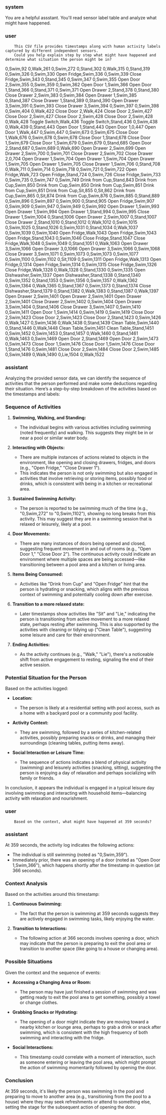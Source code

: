 ### system
You are a helpful assstant. You'll read sensor label table and analyze what might have happened.
### user

        This CSV file provides timestamps along with human activity labels captured by different independent sensors.
        Could you help explain step by step what might have happened and determine what situation the person might be in?
    
0,Swim,92
0,Walk,261
0,Swim,272
0,Stand,302
0,Walk,315
0,Stand,319
0,Swim,326
0,Swim,330
Open Fridge,Swim,336
0,Swim,339
Close Fridge,Swim,343
0,Stand,345
0,Swim,347
0,Swim,355
Open Door 2,Swim,355
0,Swim,359
0,Swim,362
Open Door 1,Swim,366
Open Door 1,Stand,366
0,Stand,371
0,Swim,371
Open Drawer 2,Stand,378
0,Stand,380
Close Drawer 2,Swim,383
0,Swim,384
Open Drawer 1,Swim,385
0,Stand,387
Close Drawer 1,Stand,389
0,Stand,390
Open Drawer 3,Swim,391
0,Swim,393
Close Drawer 3,Swim,394
0,Swim,397
0,Swim,398
0,Swim,404
0,Walk,422
Close Door 2,Walk,424
Close Door 2,Swim,427
Close Door 2,Swim,427
Close Door 2,Swim,428
Close Door 2,Swim,428
0,Walk,428
Toggle Switch,Walk,436
Toggle Switch,Stand,436
0,Swim,438
0,Walk,439
0,Stand,443
Open Door 1,Stand,443
Open Door 1,0,447
Open Door 1,Walk,447
0,Swim,447
0,Swim,673
0,Swim,675
Close Door 1,Walk,676
0,Swim,678
0,Swim,678
Close Door 1,Stand,678
Close Door 1,Swim,679
Close Door 1,Swim,679
0,Swim,679
0,Stand,685
Open Door 2,Stand,687
0,Swim,689
0,Walk,690
Open Drawer 2,Swim,699
Open Drawer 2,Swim,700
0,Swim,701
Close Drawer 2,Swim,702
Close Drawer 2,0,704
Open Drawer 1,Swim,704
Open Drawer 1,Swim,704
Open Drawer 1,Swim,705
Open Drawer 1,Swim,705
Close Drawer 1,Swim,706
0,Stand,708
0,Walk,711
0,Swim,714
0,Swim,718
0,Swim,721
0,Swim,722
Open Fridge,Walk,723
Open Fridge,Stand,724
0,Swim,726
Close Fridge,Swim,733
0,Swim,735
0,Swim,747
0,Swim,749
Drink from Cup,Stand,843
Drink from Cup,Swim,850
Drink from Cup,Swim,850
Drink from Cup,Swim,851
Drink from Cup,Swim,851
Drink from Cup,Sit,855
0,Sit,862
Drink from Cup,Swim,865
0,Sit,874
Drink from Cup,Swim,876
0,Swim,885
0,Stand,889
0,Swim,896
0,Swim,897
0,Swim,900
0,Stand,905
Open Fridge,Swim,907
0,Swim,909
0,Swim,947
0,Swim,949
0,Swim,992
Open Drawer 1,Swim,993
Open Drawer 1,Swim,994
Open Drawer 1,Stand,994
0,Swim,995
Close Drawer 1,Swim,1004
0,Stand,1006
Open Drawer 2,Swim,1007
0,Stand,1007
Close Drawer 2,Stand,1010
0,Stand,1012
0,Walk,1012
0,Swim,1015
0,Swim,1025
0,Stand,1026
0,Swim,1031
0,Stand,1034
0,Walk,1037
0,Swim,1039
0,Swim,1040
Open Fridge,Walk,1043
Open Fridge,Swim,1043
Open Fridge,Stand,1043
0,Swim,1046
Close Fridge,Stand,1047
Close Fridge,Walk,1048
0,Swim,1049
0,Stand,1051
0,Walk,1063
Open Drawer 3,Swim,1066
Open Drawer 3,0,1066
Open Drawer 3,Swim,1066
0,Swim,1068
Close Drawer 3,Swim,1071
0,Swim,1073
0,Swim,1073
0,Swim,1077
0,Swim,1100
0,Swim,1102
0,Sit,1109
0,Swim,1311
Open Fridge,Walk,1313
Open Fridge,0,1314
Open Fridge,Swim,1314
0,Swim,1315
Close Fridge,Swim,1326
Close Fridge,Walk,1328
0,Walk,1328
0,Stand,1330
0,Swim,1335
Open Dishwasher,Swim,1337
Open Dishwasher,Stand,1338
0,Stand,1340
0,Swim,1352
0,Stand,1353
0,Swim,1356
0,Swim,1357
0,Walk,1362
0,Swim,1364
0,Walk,1365
0,Stand,1367
0,Swim,1373
0,Stand,1374
Close Dishwasher,Stand,1379
0,Stand,1382
0,Walk,1383
0,Stand,1387
0,Walk,1397
Open Drawer 2,Swim,1401
Open Drawer 2,Swim,1401
Open Drawer 2,Swim,1401
Close Drawer 2,Swim,1402
0,Swim,1404
Open Drawer 3,Swim,1404
0,Stand,1406
Close Drawer 3,Swim,1407
0,Swim,1410
0,Swim,1411
Open Door 1,Swim,1414
0,Swim,1419
0,Swim,1419
Close Door 2,Swim,1423
Close Door 2,Swim,1423
Close Door 2,Stand,1423
0,Swim,1426
0,Walk,1427
0,Swim,1436
0,Walk,1438
0,Stand,1439
Clean Table,Swim,1440
0,Stand,1446
0,Walk,1448
Clean Table,Swim,1451
Clean Table,Stand,1451
0,Swim,1452
0,Swim,1453
0,Stand,1457
0,Walk,1460
0,Stand,1461
0,Walk,1463
0,Swim,1469
Open Door 2,Stand,1469
Open Door 2,Swim,1473
0,Swim,1473
Close Door 1,Swim,1476
Close Door 1,Swim,1476
Close Door 1,Stand,1476
0,Swim,1481
Close Door 2,Swim,1484
Close Door 2,Swim,1485
0,Swim,1489
0,Walk,1490
0,Lie,1504
0,Walk,1522

### assistant
Analyzing the provided sensor data, we can identify the sequence of activities that the person performed and make some deductions regarding their situation. Here’s a step-by-step breakdown of the activities based on the timestamps and labels:

### Sequence of Activities

1. **Swimming, Walking, and Standing:**
   - The individual begins with various activities including swimming (noted frequently) and walking. This suggests they might be in or near a pool or similar water body.

2. **Interacting with Objects:**
   - There are multiple instances of actions related to objects in the environment, like opening and closing drawers, fridges, and doors (e.g., "Open Fridge," "Close Drawer 1").
   - This indicates the person is not only swimming but also engaged in activities that involve retrieving or storing items, possibly food or drinks, which is consistent with being in a kitchen or recreational area.

3. **Sustained Swimming Activity:**
   - The person is reported to be swimming much of the time (e.g., "0,Swim,272" to "0,Swim,1102"), showing no long breaks from this activity. This may suggest they are in a swimming session that is relaxed or leisurely, likely at a pool.

4. **Door Movements:**
   - There are many instances of doors being opened and closed, suggesting frequent movement in and out of rooms (e.g., "Open Door 1," "Close Door 2"). The continuous activity could indicate an environment where multiple spaces are being accessed—like transitioning between a pool area and a kitchen or living area.

5. **Items Being Consumed:**
   - Activities like "Drink from Cup" and "Open Fridge" hint that the person is hydrating or snacking, which aligns with the previous context of swimming and potentially cooling down after exercise.

6. **Transition to a more relaxed state:**
   - Later timestamps show activities like "Sit" and "Lie," indicating the person is transitioning from active movement to a more relaxed state, perhaps resting after swimming. This is also supported by the activities with cleaning or tidying up ("Clean Table"), suggesting some leisure and care for their environment.

7. **Ending Activities:**
   - As the activity continues (e.g., "Walk," "Lie"), there's a noticeable shift from active engagement to resting, signaling the end of their active session.

### Potential Situation for the Person

Based on the activities logged:

- **Location:**
  - The person is likely at a residential setting with pool access, such as a home with a backyard pool or a community pool facility.

- **Activity Context:**
  - They are swimming, followed by a series of kitchen-related activities, possibly preparing snacks or drinks, and managing their surroundings (cleaning tables, putting items away).
  
- **Social Interaction or Leisure Time:**
  - The sequence of actions indicates a blend of physical activity (swimming) and leisurely activities (snacking, sitting), suggesting the person is enjoying a day of relaxation and perhaps socializing with family or friends.

In conclusion, it appears the individual is engaged in a typical leisure day involving swimming and interacting with household items—balancing activity with relaxation and nourishment.
### user

        Based on the context, what might have happened at 359 seconds?
    
### assistant
At 359 seconds, the activity log indicates the following actions:

- The individual is still swimming (noted as "0,Swim,359").
- Immediately prior, there was an opening of a door (noted as "Open Door 1,Swim,366"), which happens shortly after the timestamp in question (at 366 seconds).
  
### Context Analysis

Based on the activities around this timestamp:

1. **Continuous Swimming:**
   - The fact that the person is swimming at 359 seconds suggests they are actively engaged in swimming tasks, likely enjoying the water.

2. **Transition to Interactions:**
   - The following action at 366 seconds involves opening a door, which may indicate that the person is preparing to exit the pool area or transition to another space (like going to a house or changing area).

### Possible Situations

Given the context and the sequence of events:

- **Accessing a Changing Area or Room:**
  - The person may have just finished a session of swimming and was getting ready to exit the pool area to get something, possibly a towel or change clothes.

- **Grabbing Snacks or Hydrating:**
  - The opening of a door might indicate they are moving toward a nearby kitchen or lounge area, perhaps to grab a drink or snack after swimming, which is consistent with the high frequency of both swimming and interacting with the fridge.

- **Social Interactions:**
  - This timestamp could correlate with a moment of interaction, such as someone entering or leaving the pool area, which might prompt the action of swimming momentarily followed by opening the door.

### Conclusion

At 359 seconds, it's likely the person was swimming in the pool and preparing to move to another area (e.g., transitioning from the pool to a house) where they may seek refreshments or attend to something else, setting the stage for the subsequent action of opening the door.
